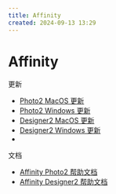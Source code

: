 ```yaml
---
title: Affinity
created: 2024-09-13 13:29
---
```



<!-- markdownlint-disable MD025 -->

# Affinity

更新

- [Photo2 MacOS 更新](https://store.serif.com/zh-cn/update/macos/photo/2/)
- [Photo2 Windows 更新](https://store.serif.com/zh-cn/update/windows/photo/2/)
- [Designer2 MacOS 更新](https://store.serif.com/zh-cn/update/macos/designer/2/)
- [Designer2 Windows 更新](https://store.serif.com/zh-cn/update/windows/designer/1/)
-

文档

- [Affinity Photo2 帮助文档](https://affinity.help/photo2/zh-Hans.lproj/index.html)
- [Affinity Designer2 帮助文档](https://affinity.help/designer2/zh-Hans.lproj/index.html)
